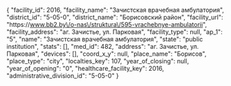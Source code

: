{
    "facility_id": 2016,
    "facility_name": "Зачистская врачебная амбулатория",
    "district_id": "5-05-0",
    "district_name": "Борисовский район",
    "facility_url": "https:\/\/www.bb2.by\/o-nas\/struktura\/595-vrachebnye-ambulatorii",
    "facility_address": "аг. Зачистье, ул. Парковая",
    "facility_type": null,
    "ap_1": "5",
    "name": "Зачистская врачебная амбулатория",
    "state": "public institution",
    "stats": [],
    "med_id": 482,
    "address": "аг. Зачистье, ул. Парковая",
    "devices": [],
    "coord_x_y": null,
    "place_name": "Борисов",
    "place_type": "city",
    "localties_key": 107,
    "year_of_closing": null,
    "year_of_opening": "0",
    "healthcare_facility_key": 2016,
    "administrative_division_id": "5-05-0"
}
